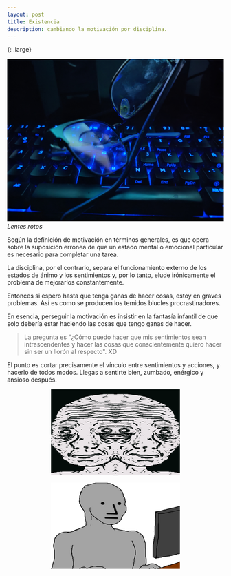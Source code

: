 ```yaml
---
layout: post
title: Existencia
description: cambiando la motivación por disciplina. 
---
```

{: .large}
 
 ![](/assets/images/lentes2.jpg)
 *Lentes rotos*

 Según la definición de motivación en términos generales, es que opera sobre la suposición errónea de que un estado mental o emocional particular es necesario para completar una tarea. 

 La disciplina, por el contrario, separa el funcionamiento externo de los estados de ánimo y los sentimientos y, por lo tanto, elude irónicamente el problema de mejorarlos constantemente. 

Entonces si espero hasta que tenga ganas de hacer cosas, estoy en graves problemas. Así es como se producen los temidos blucles procrastinadores. 

 En esencia, perseguir la motivación es insistir en la fantasía infantil de que solo debería estar haciendo las cosas que tengo ganas de hacer. 

 > La pregunta es "¿Cómo puedo hacer que mis sentimientos sean intrascendentes y hacer las cosas que conscientemente quiero hacer sin ser un llorón al respecto". XD

 El punto es cortar precisamente el vínculo entre sentimientos y acciones, y hacerlo de todos modos. Llegas a sentirte bien, zumbado, enérgico y ansioso después. 

<p align="center">
     <img src="/assets/images/meme.png" width="300" height="200">
</p>

 <p align="center">
         <img src="/assets/images/meme1.png" width="300" height="200">
 </p>
